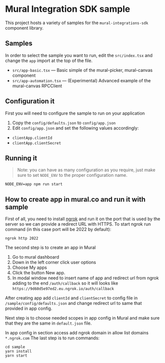 # Mural Integration SDK sample

This project hosts a variety of samples for the `mural-integrations-sdk` component library.

## Samples

In order to select the sample you want to run, edit the `src/index.tsx` and change the
`app` import at the top of the file.

  - `src/app-basic.tsx` — Basic simple of the mural-picker, mural-canvas component
  - `src/app-automation.tsx` — (Experimental) Advanced example of the mural-canvas RPCClient

## Configuration it

First you will need to configure the sample to run on your application

1. Copy the `config/defaults.json` to `config/app.json`
2. Edit `config/app.json` and set the following values accordingly:

 - `clientApp.clientId`
 - `clientApp.clientSecret`

## Running it

> Note: you can have as many configuration as you require, just make sure
> to set `NODE_ENV` to the proper configuration name.

`NODE_ENV=app npm run start`

## How to create app in mural.co and run it with sample


First of all, you need to install [ngrok](https://ngrok.com/download) and run it on the port that is used by the server so we can provide a redirect URL with HTTPS.
To start ngrok run command (in this case port will be 2022 by default):
```
ngrok http 2022
```
The second step is to create an app in Mural
   1. Go to mural dashboard
   2. Down in the left corner click user options
   3. Choose My apps
   4. Click the button New app.
   5. In modal window need to insert name of app and redirect url from ngrok adding to the end `/auth/callback` so it will looks like `https://9d60d5e97ed2.eu.ngrok.io/auth/callback`

After creating app add `clientId` and `clientSecret` to config file in `/sample/config/defaults.json` and change  redirect url to same that provided in app config.

Next step is to choose needed scopes in app config in Mural and make sure that they are the same in `default.json` file.

In app config in section access add ngrok domain in allow list domains `*.ngrok.com`
The last step is to run commands:
```
cd sample
yarn install
yarn start
```
